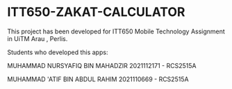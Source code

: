 # ITT650-ZAKAT-CALCULATOR
This project has been developed for ITT650 Mobile Technology Assignment in UiTM Arau , Perlis.

Students who developed this apps:

MUHAMMAD NURSYAFIQ BIN MAHADZIR 2021112171 - RCS2515A

MUHAMMAD 'ATIF BIN ABDUL RAHIM  2021110669 - RCS2515A
